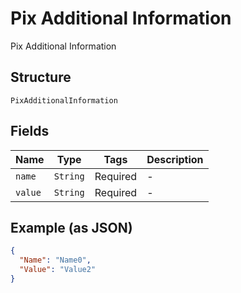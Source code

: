
# Pix Additional Information

Pix Additional Information

## Structure

`PixAdditionalInformation`

## Fields

| Name | Type | Tags | Description |
|  --- | --- | --- | --- |
| `name` | `String` | Required | - |
| `value` | `String` | Required | - |

## Example (as JSON)

```json
{
  "Name": "Name0",
  "Value": "Value2"
}
```

